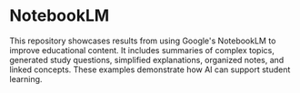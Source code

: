 # NotebookLM
This repository showcases results from using Google's NotebookLM to improve educational content. It includes summaries of complex topics, generated study questions, simplified explanations, organized notes, and linked concepts. These examples demonstrate how AI can support student learning.
